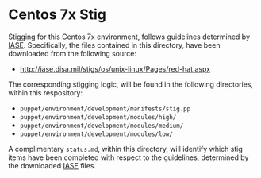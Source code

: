 # Centos 7x Stig

Stigging for this Centos 7x environment, follows guidelines determined by
 [IASE](http://iase.disa.mil/stigs/os/unix-linux/Pages/red-hat.aspx).
 Specifically, the files contained in this directory, have been downloaded
 from the following source:

- http://iase.disa.mil/stigs/os/unix-linux/Pages/red-hat.aspx

The corresponding stigging logic, will be found in the following directories,
 within this respository:

- `puppet/environment/development/manifests/stig.pp`
- `puppet/environment/development/modules/high/`
- `puppet/environment/development/modules/medium/`
- `puppet/environment/development/modules/low/`

A complimentary `status.md`, within this directory, will identify which stig
 items have been completed with respect to the guidelines, determined by the
 downloaded [IASE](http://iase.disa.mil/stigs/os/unix-linux/Pages/red-hat.aspx) files.